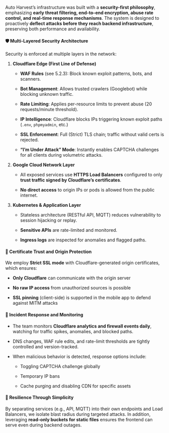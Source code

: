 Auto Harvest’s infrastructure was built with a **security-first philosophy**, emphasizing **early threat filtering, end-to-end encryption, abuse rate control, and real-time response mechanisms**. The system is designed to proactively **deflect attacks before they reach backend infrastructure**, preserving both performance and availability.

#### 🛡️ Multi-Layered Security Architecture

Security is enforced at multiple layers in the network:

1. **Cloudflare Edge (First Line of Defense)**
    
    - **WAF Rules** (see 5.2.3): Block known exploit patterns, bots, and scanners.
        
    - **Bot Management**: Allows trusted crawlers (Googlebot) while blocking unknown traffic.
        
    - **Rate Limiting**: Applies per-resource limits to prevent abuse (20 requests/minute threshold).
        
    - **IP Intelligence**: Cloudflare blocks IPs triggering known exploit paths (`.env`, `phpmyadmin`, etc.)
        
    - **SSL Enforcement**: Full (Strict) TLS chain; traffic without valid certs is rejected.
        
    - **“I’m Under Attack” Mode**: Instantly enables CAPTCHA challenges for all clients during volumetric attacks.
        
2. **Google Cloud Network Layer**
    
    - All exposed services use **HTTPS Load Balancers** configured to only **trust traffic signed by Cloudflare’s certificates**.
        
    - **No direct access** to origin IPs or pods is allowed from the public internet.
        
3. **Kubernetes & Application Layer**
    
    - Stateless architecture (RESTful API, MQTT) reduces vulnerability to session hijacking or replay.
        
    - **Sensitive APIs** are rate-limited and monitored.
        
    - **Ingress logs** are inspected for anomalies and flagged paths.
        

#### 🔐 Certificate Trust and Origin Protection

We employ **Strict SSL mode** with Cloudflare-generated origin certificates, which ensures:

- **Only Cloudflare** can communicate with the origin server
    
- **No raw IP access** from unauthorized sources is possible
    
- **SSL pinning** (client-side) is supported in the mobile app to defend against MITM attacks
    

#### 🚨 Incident Response and Monitoring

- The team monitors **Cloudflare analytics and firewall events daily**, watching for traffic spikes, anomalies, and blocked paths.
    
- DNS changes, WAF rule edits, and rate-limit thresholds are tightly controlled and version-tracked.
    
- When malicious behavior is detected, response options include:
    
    - Toggling CAPTCHA challenge globally
        
    - Temporary IP bans
        
    - Cache purging and disabling CDN for specific assets
        

#### 🧪 Resilience Through Simplicity

By separating services (e.g., API, MQTT) into their own endpoints and Load Balancers, we isolate blast radius during targeted attacks. In addition, leveraging **read-only buckets for static files** ensures the frontend can serve even during backend outages.